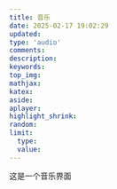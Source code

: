 ```yaml
---
title: 音乐
date: 2025-02-17 19:02:29
updated:
type: 'audio'
comments:
description: 
keywords:
top_img: 
mathjax:
katex:
aside:
aplayer:
highlight_shrink:
random:
limit:
  type:
  value:
---
```




这是一个音乐界面







